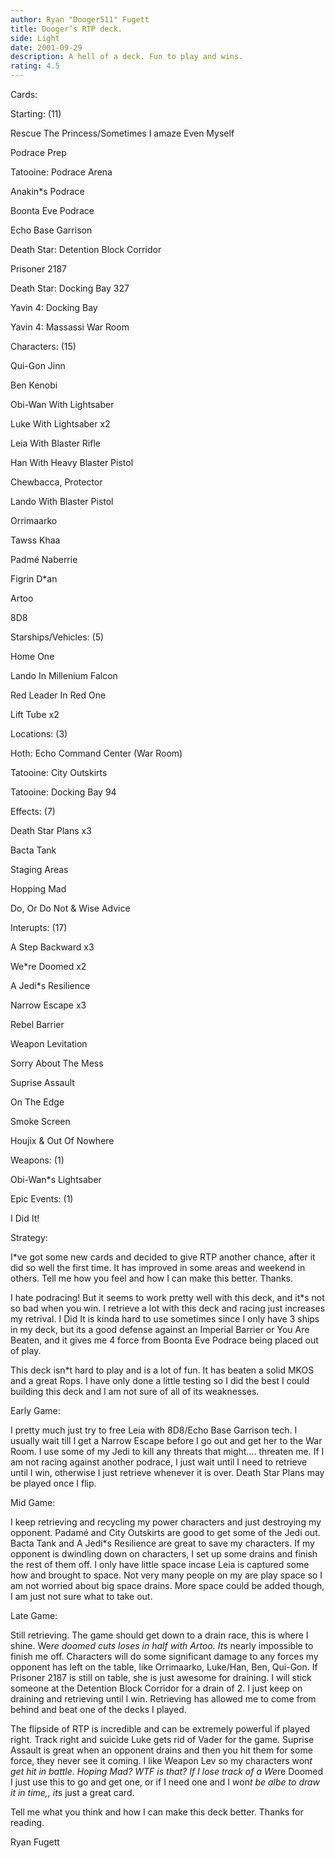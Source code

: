 ```yaml
---
author: Ryan "Dooger511" Fugett
title: Dooger’s RTP deck.
side: Light
date: 2001-09-29
description: A hell of a deck. Fun to play and wins.
rating: 4.5
---
```

Cards: 

Starting: (11)
Rescue The Princess/Sometimes I amaze Even Myself
Podrace Prep
Tatooine: Podrace Arena
Anakin*s Podrace
Boonta Eve Podrace
Echo Base Garrison
Death Star: Detention Block Corridor
Prisoner 2187
Death Star: Docking Bay 327
Yavin 4: Docking Bay
Yavin 4: Massassi War Room

Characters: (15)
Qui-Gon Jinn
Ben Kenobi
Obi-Wan With Lightsaber
Luke With Lightsaber x2
Leia With Blaster Rifle
Han With Heavy Blaster Pistol
Chewbacca, Protector
Lando With Blaster Pistol
Orrimaarko
Tawss Khaa
Padmé Naberrie
Figrin D*an
Artoo
8D8

Starships/Vehicles: (5)
Home One
Lando In Millenium Falcon
Red Leader In Red One
Lift Tube x2

Locations: (3)
Hoth: Echo Command Center (War Room)
Tatooine: City Outskirts
Tatooine: Docking Bay 94

Effects: (7)
Death Star Plans x3
Bacta Tank
Staging Areas
Hopping Mad
Do, Or Do Not & Wise Advice

Interupts: (17)
A Step Backward x3
We*re Doomed x2
A Jedi*s Resilience
Narrow Escape x3
Rebel Barrier
Weapon Levitation
Sorry About The Mess
Suprise Assault
On The Edge
Smoke Screen
Houjix & Out Of Nowhere

Weapons: (1)
Obi-Wan*s Lightsaber

Epic Events: (1)
I Did It!



Strategy: 

I*ve got some new cards and decided to give RTP another chance, after it did so well the first time. It has improved in some areas and weekend in others. Tell me how you feel and how I can make this better. Thanks. 

I hate podracing! But it seems to work pretty well with this deck, and it*s not so bad when you win. I retrieve a lot with this deck and racing just increases my retrival. I Did It is kinda hard to use sometimes since I only have 3 ships in my deck, but its a good defense against an Imperial Barrier or You Are Beaten, and it gives me 4 force from Boonta Eve Podrace being placed out of play.

This deck isn*t hard to play and is a lot of fun. It has beaten a solid MKOS and a great Rops. I have only done a little testing so I did the best I could building this deck and I am not sure of all of its weaknesses. 

Early Game:
I pretty much just try to free Leia with 8D8/Echo Base Garrison tech. I usually wait till I get a Narrow Escape before I go out and get her to the War Room. I use some of my Jedi to kill any threats that might.... threaten me. If I am not racing against another podrace, I just wait until I need to retrieve until I win, otherwise I just retrieve whenever it is over. Death Star Plans may be played once I flip. 

Mid Game:
I keep retrieving and recycling my power characters and just destroying my opponent. Padamé and City Outskirts are good to get some of the Jedi out. Bacta Tank and A Jedi*s Resilience are great to save my characters. If my opponent is dwindling down on characters, I set up some drains and finish the rest of them off. I only have little space incase Leia is captured some how and brought to space. Not very many people on my are play space so I am not worried about big space drains. More space could be added though, I am just not sure what to take out. 

Late Game:
Still retrieving. The game should get down to a drain race, this is where I shine. We*re doomed cuts loses in half with Artoo. It*s nearly impossible to finish me off. Characters will do some significant damage to any forces my opponent has left on the table, like Orrimaarko, Luke/Han, Ben, Qui-Gon. If Prisoner 2187 is still on table, she is just awesome for draining. I will stick someone at the Detention Block Corridor for a drain of 2. I just keep on draining and retrieving until I win. Retrieving has allowed me to come from behind and beat one of the decks I played. 

The flipside of RTP is incredible and can be extremely powerful if played right. Track right and suicide Luke gets rid of Vader for the game. Suprise Assault is great when an opponent drains and then you hit them for some force, they never see it coming. I like Weapon Lev so my characters won*t get hit in battle. Hoping Mad? WTF is that? If I lose track of a We*re Doomed I just use this to go and get one, or if I need one and I won*t be albe to draw it in time,, it*s just a great card. 

Tell me what you think and how I can make this deck better. Thanks for reading.

Ryan Fugett 